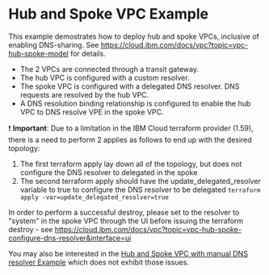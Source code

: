 # Hub and Spoke VPC Example

This example demostrates how to deploy hub and spoke VPCs, inclusive of enabling DNS-sharing. See https://cloud.ibm.com/docs/vpc?topic=vpc-hub-spoke-model for details.
- The 2 VPCs are connected through a transit gateway.
- The hub VPC is configured with a custom resolver.
- The spoke VPC is configured with a delegated DNS resolver. DNS requests are resolved by the hub VPC.
- A DNS resolution binding relationship is configured to enable the hub VPC to DNS resolve VPE in the spoke VPC.


:exclamation: **Important**: Due to a limitation in the IBM Cloud terraform provider (1.59), there is a need to perform 2 applies as follows to end up with the desired topology:
1. The first terraform apply lay down all of the topology, but does not configure the DNS resolver to delegated in the spoke
2. The second terraform apply should have the update_delegated_resolver variable to true to configure the DNS resolver to be delegated ```terraform apply -var=update_delegated_resolver=true```

In order to perform a successful destroy, please set to the resolver to "system" in the spoke VPC through the UI before issuing the terraform destroy - see https://cloud.ibm.com/docs/vpc?topic=vpc-hub-spoke-configure-dns-resolver&interface=ui

You may also be interested in the [Hub and Spoke VPC with manual DNS resolver Example](../hub-spoke-manual-resolver/) which does not exhibit those issues.
